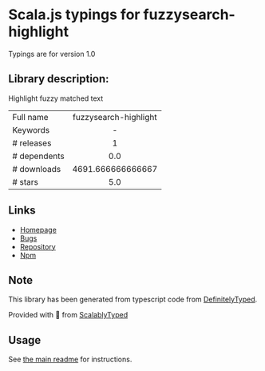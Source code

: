 
# Scala.js typings for fuzzysearch-highlight

Typings are for version 1.0

## Library description:
Highlight fuzzy matched text

|                    |                 |
| ------------------ | :-------------: |
| Full name          | fuzzysearch-highlight |
| Keywords           | - |
| # releases         | 1 |
| # dependents       | 0.0 |
| # downloads        | 4691.666666666667 |
| # stars            | 5.0 |

## Links
- [Homepage](https://github.com/uiureo/fuzzysearch-highlight)
- [Bugs](https://github.com/uiureo/fuzzysearch-highlight/issues)
- [Repository](https://github.com/uiureo/fuzzysearch-highlight)
- [Npm](https://www.npmjs.com/package/fuzzysearch-highlight)
    


## Note
This library has been generated from typescript code from [DefinitelyTyped](https://definitelytyped.org).

Provided with :purple_heart: from [ScalablyTyped](https://github.com/oyvindberg/ScalablyTyped)

## Usage
See [the main readme](../../readme.md) for instructions.


